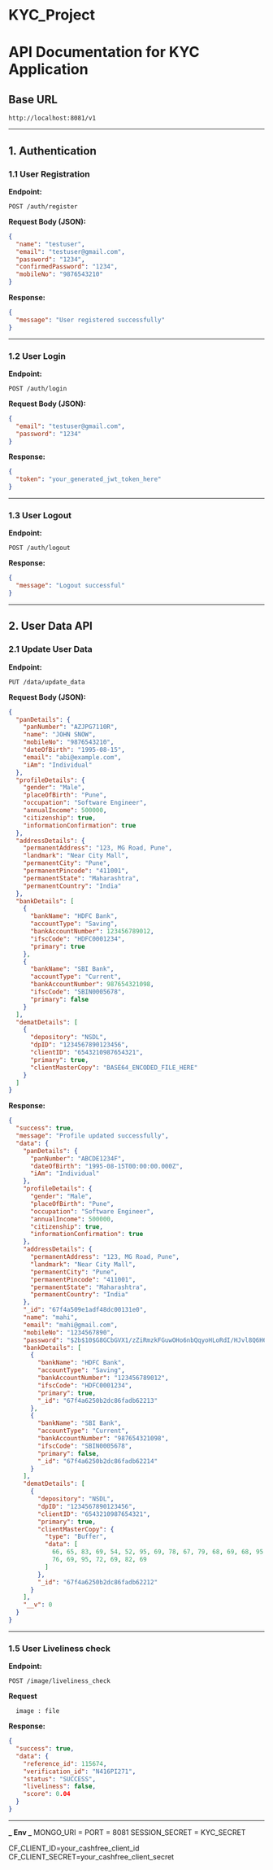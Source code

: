 # KYC_Project

# API Documentation for KYC Application

## Base URL

```
http://localhost:8081/v1
```

---

## 1. Authentication

### 1.1 User Registration

**Endpoint:**

```
POST /auth/register
```

**Request Body (JSON):**

```json
{
  "name": "testuser",
  "email": "testuser@gmail.com",
  "password": "1234",
  "confirmedPassword": "1234",
  "mobileNo": "9876543210"
}
```

**Response:**

```json
{
  "message": "User registered successfully"
}
```

---

### 1.2 User Login

**Endpoint:**

```
POST /auth/login
```

**Request Body (JSON):**

```json
{
  "email": "testuser@gmail.com",
  "password": "1234"
}
```

**Response:**

```json
{
  "token": "your_generated_jwt_token_here"
}
```

---

### 1.3 User Logout

**Endpoint:**

```
POST /auth/logout
```

**Response:**

```json
{
  "message": "Logout successful"
}
```

---

## 2. User Data API

### 2.1 Update User Data

**Endpoint:**

```
PUT /data/update_data
```

**Request Body (JSON):**

```json
{
  "panDetails": {
    "panNumber": "AZJPG7110R",
    "name": "JOHN SNOW",
    "mobileNo": "9876543210",
    "dateOfBirth": "1995-08-15",
    "email": "abi@example.com",
    "iAm": "Individual"
  },
  "profileDetails": {
    "gender": "Male",
    "placeOfBirth": "Pune",
    "occupation": "Software Engineer",
    "annualIncome": 500000,
    "citizenship": true,
    "informationConfirmation": true
  },
  "addressDetails": {
    "permanentAddress": "123, MG Road, Pune",
    "landmark": "Near City Mall",
    "permanentCity": "Pune",
    "permanentPincode": "411001",
    "permanentState": "Maharashtra",
    "permanentCountry": "India"
  },
  "bankDetails": [
    {
      "bankName": "HDFC Bank",
      "accountType": "Saving",
      "bankAccountNumber": 123456789012,
      "ifscCode": "HDFC0001234",
      "primary": true
    },
    {
      "bankName": "SBI Bank",
      "accountType": "Current",
      "bankAccountNumber": 987654321098,
      "ifscCode": "SBIN0005678",
      "primary": false
    }
  ],
  "dematDetails": [
    {
      "depository": "NSDL",
      "dpID": "1234567890123456",
      "clientID": "6543210987654321",
      "primary": true,
      "clientMasterCopy": "BASE64_ENCODED_FILE_HERE"
    }
  ]
}
```

**Response:**

```json
{
  "success": true,
  "message": "Profile updated successfully",
  "data": {
    "panDetails": {
      "panNumber": "ABCDE1234F",
      "dateOfBirth": "1995-08-15T00:00:00.000Z",
      "iAm": "Individual"
    },
    "profileDetails": {
      "gender": "Male",
      "placeOfBirth": "Pune",
      "occupation": "Software Engineer",
      "annualIncome": 500000,
      "citizenship": true,
      "informationConfirmation": true
    },
    "addressDetails": {
      "permanentAddress": "123, MG Road, Pune",
      "landmark": "Near City Mall",
      "permanentCity": "Pune",
      "permanentPincode": "411001",
      "permanentState": "Maharashtra",
      "permanentCountry": "India"
    },
    "_id": "67f4a509e1adf48dc00131e0",
    "name": "mahi",
    "email": "mahi@gmail.com",
    "mobileNo": "1234567890",
    "password": "$2b$10$G8GCbGVX1/zZiRmzkFGuwOHo6nbQqyoHLoRdI/HJvl8Q6H6Karj42",
    "bankDetails": [
      {
        "bankName": "HDFC Bank",
        "accountType": "Saving",
        "bankAccountNumber": "123456789012",
        "ifscCode": "HDFC0001234",
        "primary": true,
        "_id": "67f4a6250b2dc86fadb62213"
      },
      {
        "bankName": "SBI Bank",
        "accountType": "Current",
        "bankAccountNumber": "987654321098",
        "ifscCode": "SBIN0005678",
        "primary": false,
        "_id": "67f4a6250b2dc86fadb62214"
      }
    ],
    "dematDetails": [
      {
        "depository": "NSDL",
        "dpID": "1234567890123456",
        "clientID": "6543210987654321",
        "primary": true,
        "clientMasterCopy": {
          "type": "Buffer",
          "data": [
            66, 65, 83, 69, 54, 52, 95, 69, 78, 67, 79, 68, 69, 68, 95, 70, 73,
            76, 69, 95, 72, 69, 82, 69
          ]
        },
        "_id": "67f4a6250b2dc86fadb62212"
      }
    ],
    "__v": 0
  }
}
```

---

### 1.5 User Liveliness check

**Endpoint:**

```
POST /image/liveliness_check
```

**Request**

```formData
  image : file

```

**Response:**

```json
{
  "success": true,
  "data": {
    "reference_id": 115674,
    "verification_id": "N416PI271",
    "status": "SUCCESS",
    "liveliness": false,
    "score": 0.04
  }
}
```

---

**_ Env _**
MONGO_URI =
PORT = 8081
SESSION_SECRET = KYC_SECRET

CF_CLIENT_ID=your_cashfree_client_id
CF_CLIENT_SECRET=your_cashfree_client_secret
